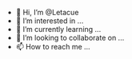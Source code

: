 - 👋 Hi, I’m @Letacue
- 👀 I’m interested in ...
- 🌱 I’m currently learning ...
- 💞️ I’m looking to collaborate on ...
- 📫 How to reach me ...

<!---
Letacue/Letacue is a ✨ special ✨ repository because its `README.md` (this file) appears on your GitHub profile.
You can click the Preview link to take a look at your changes.
--->
